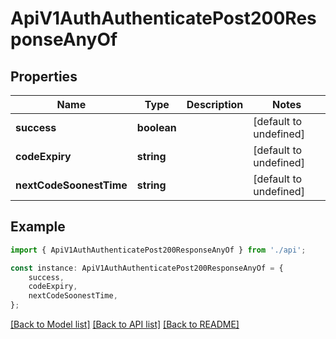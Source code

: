 # ApiV1AuthAuthenticatePost200ResponseAnyOf


## Properties

Name | Type | Description | Notes
------------ | ------------- | ------------- | -------------
**success** | **boolean** |  | [default to undefined]
**codeExpiry** | **string** |  | [default to undefined]
**nextCodeSoonestTime** | **string** |  | [default to undefined]

## Example

```typescript
import { ApiV1AuthAuthenticatePost200ResponseAnyOf } from './api';

const instance: ApiV1AuthAuthenticatePost200ResponseAnyOf = {
    success,
    codeExpiry,
    nextCodeSoonestTime,
};
```

[[Back to Model list]](../README.md#documentation-for-models) [[Back to API list]](../README.md#documentation-for-api-endpoints) [[Back to README]](../README.md)
